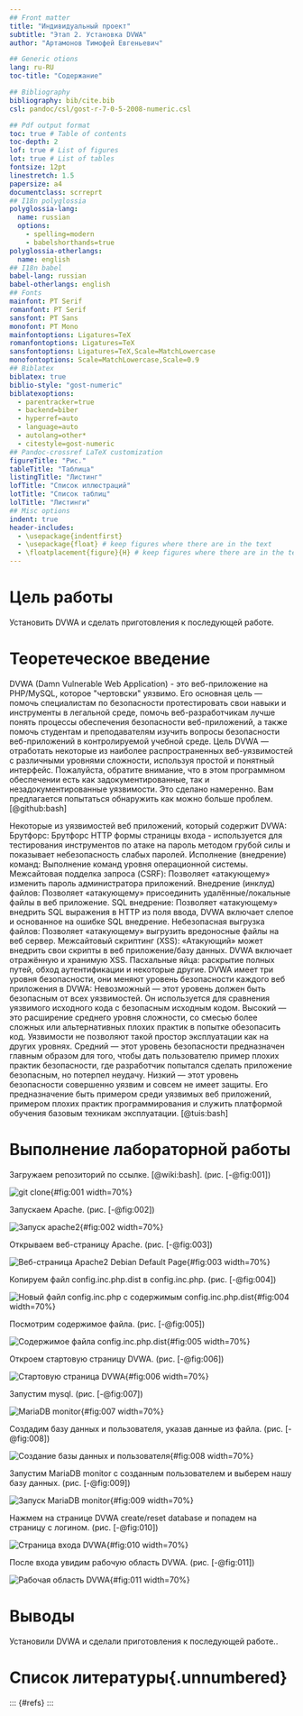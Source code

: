 ```yaml
---
## Front matter
title: "Индивидуальный проект"
subtitle: "Этап 2. Установка DVWA"
author: "Артамонов Тимофей Евгеньевич"

## Generic otions
lang: ru-RU
toc-title: "Содержание"

## Bibliography
bibliography: bib/cite.bib
csl: pandoc/csl/gost-r-7-0-5-2008-numeric.csl

## Pdf output format
toc: true # Table of contents
toc-depth: 2
lof: true # List of figures
lot: true # List of tables
fontsize: 12pt
linestretch: 1.5
papersize: a4
documentclass: scrreprt
## I18n polyglossia
polyglossia-lang:
  name: russian
  options:
	- spelling=modern
	- babelshorthands=true
polyglossia-otherlangs:
  name: english
## I18n babel
babel-lang: russian
babel-otherlangs: english
## Fonts
mainfont: PT Serif
romanfont: PT Serif
sansfont: PT Sans
monofont: PT Mono
mainfontoptions: Ligatures=TeX
romanfontoptions: Ligatures=TeX
sansfontoptions: Ligatures=TeX,Scale=MatchLowercase
monofontoptions: Scale=MatchLowercase,Scale=0.9
## Biblatex
biblatex: true
biblio-style: "gost-numeric"
biblatexoptions:
  - parentracker=true
  - backend=biber
  - hyperref=auto
  - language=auto
  - autolang=other*
  - citestyle=gost-numeric
## Pandoc-crossref LaTeX customization
figureTitle: "Рис."
tableTitle: "Таблица"
listingTitle: "Листинг"
lofTitle: "Список иллюстраций"
lotTitle: "Список таблиц"
lolTitle: "Листинги"
## Misc options
indent: true
header-includes:
  - \usepackage{indentfirst}
  - \usepackage{float} # keep figures where there are in the text
  - \floatplacement{figure}{H} # keep figures where there are in the text
---
```



# Цель работы

Установить DVWA и сделать приготовления к последующей работе.

# Теоретеческое введение

DVWA (Damn Vulnerable Web Application) - это веб-приложение на PHP/MySQL, которое "чертовски" уязвимо. 
Его основная цель — помочь специалистам по безопасности протестировать свои навыки и инструменты в легальной среде, помочь веб-разработчикам лучше понять процессы обеспечения безопасности веб-приложений, а также помочь студентам и преподавателям изучить вопросы безопасности веб-приложений в контролируемой учебной среде. 
Цель DVWA — отработать некоторые из наиболее распространенных веб-уязвимостей с различными уровнями сложности, используя простой и понятный интерфейс. 
Пожалуйста, обратите внимание, что в этом программном обеспечении есть как задокументированные, так и незадокументированные уязвимости. Это сделано намеренно. Вам предлагается попытаться обнаружить как можно больше проблем. [@github:bash]

Некоторые из уязвимостей веб приложений, который содержит DVWA:
Брутфорс: Брутфорс HTTP формы страницы входа - используется для тестирования инструментов по атаке на пароль методом грубой силы и показывает небезопасность слабых паролей.
Исполнение (внедрение) команд: Выполнение команд уровня операционной системы.
Межсайтовая подделка запроса (CSRF): Позволяет «атакующему» изменить пароль администратора приложений.
Внедрение (инклуд) файлов: Позволяет «атакующему» присоединить удалённые/локальные файлы в веб приложение.
SQL внедрение: Позволяет «атакующему» внедрить SQL выражения в HTTP из поля ввода, DVWA включает слепое и основанное на ошибке SQL внедрение.
Небезопасная выгрузка файлов: Позволяет «атакующему» выгрузить вредоносные файлы на веб сервер.
Межсайтовый скриптинг (XSS): «Атакующий» может внедрить свои скрипты в веб приложение/базу данных. DVWA включает отражённую и хранимую XSS.
Пасхальные яйца: раскрытие полных путей, обход аутентификации и некоторые другие.
DVWA имеет три уровня безопасности, они меняют уровень безопасности каждого веб приложения в DVWA:
Невозможный — этот уровень должен быть безопасным от всех уязвимостей. Он используется для сравнения уязвимого исходного кода с безопасным исходным кодом.
Высокий — это расширение среднего уровня сложности, со смесью более сложных или альтернативных плохих практик в попытке обезопасить код. Уязвимости не позволяют такой простор эксплуатации как на других уровнях.
Средний — этот уровень безопасности предназначен главным образом для того, чтобы дать пользователю пример плохих практик безопасности, где разработчик попытался сделать приложение безопасным, но потерпел неудачу.
Низкий — этот уровень безопасности совершенно уязвим и совсем не имеет защиты. Его предназначение быть примером среди уязвимых веб приложений, примером плохих практик программирования и служить платформой обучения базовым техникам эксплуатации. [@tuis:bash]

# Выполнение лабораторной работы

Загружаем репозиторий по ссылке. [@wiki:bash]. (рис. [-@fig:001])

![git clone](image/1.PNG){#fig:001 width=70%}

Запускаем Apache. (рис. [-@fig:002])

![Запуск apache2](image/2.PNG){#fig:002 width=70%}

Открываем веб-страницу Apache. (рис. [-@fig:003])

![Веб-страница Apache2 Debian Default Page](image/3.PNG){#fig:003 width=70%}

Копируем файл config.inc.php.dist в config.inc.php. (рис. [-@fig:004])

![Новый файл config.inc.php с содержимым config.inc.php.dist](image/4.PNG){#fig:004 width=70%}

Посмотрим содержимое файла. (рис. [-@fig:005])

![Содержимое файла config.inc.php.dist](image/5.PNG){#fig:005 width=70%}

Откроем стартовую страницу DVWA. (рис. [-@fig:006])

![Стартовую страница DVWA](image/6.PNG){#fig:006 width=70%}

Запустим mysql. (рис. [-@fig:007])

![MariaDB monitor](image/7.PNG){#fig:007 width=70%}

Создадим базу данных и пользователя, указав данные из файла. (рис. [-@fig:008])

![Создание базы данных и пользователя](image/8.PNG){#fig:008 width=70%}

Запустим MariaDB monitor с созданным пользователем и выберем нашу базу данных. (рис. [-@fig:009])

![Запуск MariaDB monitor](image/9.PNG){#fig:009 width=70%}

Нажмем на странице DVWA create/reset database и попадем на страницу с логином. (рис. [-@fig:010])

![Страница входа DVWA](image/10.PNG){#fig:010 width=70%}

После входа увидим рабочую область DVWA. (рис. [-@fig:011])

![Рабочая область DVWA](image/11.PNG){#fig:011 width=70%}

# Выводы

Установили DVWA и сделали приготовления к последующей работе..

# Список литературы{.unnumbered}

::: {#refs}
:::
